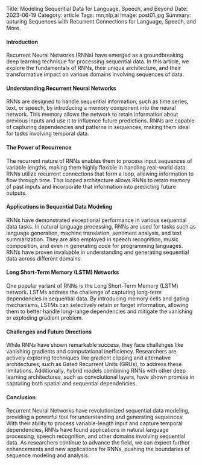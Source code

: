 Title:  Modeling Sequential Data for Language, Speech, and Beyond
Date: 2023-06-19
Category: article
Tags: rnn,nlp,ai
Image: post01.jpg
Summary: apturing Sequences with Recurrent Connections for Language, Speech, and More.

#### Introduction
Recurrent Neural Networks (RNNs) have emerged as a groundbreaking deep learning technique for processing sequential data. In this article, we explore the fundamentals of RNNs, their unique architecture, and their transformative impact on various domains involving sequences of data.

#### Understanding Recurrent Neural Networks
RNNs are designed to handle sequential information, such as time series, text, or speech, by introducing a memory component into the neural network. This memory allows the network to retain information about previous inputs and use it to influence future predictions. RNNs are capable of capturing dependencies and patterns in sequences, making them ideal for tasks involving temporal data.

#### The Power of Recurrence
The recurrent nature of RNNs enables them to process input sequences of variable lengths, making them highly flexible in handling real-world data. RNNs utilize recurrent connections that form a loop, allowing information to flow through time. This looped architecture allows RNNs to retain memory of past inputs and incorporate that information into predicting future outputs.

#### Applications in Sequential Data Modeling
RNNs have demonstrated exceptional performance in various sequential data tasks. In natural language processing, RNNs are used for tasks such as language generation, machine translation, sentiment analysis, and text summarization. They are also employed in speech recognition, music composition, and even in generating code for programming languages. RNNs have proven invaluable in understanding and generating sequential data across different domains.

#### Long Short-Term Memory (LSTM) Networks
One popular variant of RNNs is the Long Short-Term Memory (LSTM) network. LSTMs address the challenge of capturing long-term dependencies in sequential data. By introducing memory cells and gating mechanisms, LSTMs can selectively retain or forget information, allowing them to better handle long-range dependencies and mitigate the vanishing or exploding gradient problem.

#### Challenges and Future Directions
While RNNs have shown remarkable success, they face challenges like vanishing gradients and computational inefficiency. Researchers are actively exploring techniques like gradient clipping and alternative architectures, such as Gated Recurrent Units (GRUs), to address these limitations. Additionally, hybrid models combining RNNs with other deep learning architectures, such as convolutional layers, have shown promise in capturing both spatial and sequential dependencies.

#### Conclusion
Recurrent Neural Networks have revolutionized sequential data modeling, providing a powerful tool for understanding and generating sequences. With their ability to process variable-length input and capture temporal dependencies, RNNs have found applications in natural language processing, speech recognition, and other domains involving sequential data. As researchers continue to advance the field, we can expect further enhancements and new applications for RNNs, pushing the boundaries of sequence modeling and analysis.